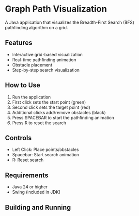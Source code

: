 # Graph Path Visualization

A Java application that visualizes the Breadth-First Search (BFS) pathfinding algorithm on a grid.

## Features
- Interactive grid-based visualization
- Real-time pathfinding animation
- Obstacle placement
- Step-by-step search visualization

## How to Use
1. Run the application
2. First click sets the start point (green)
3. Second click sets the target point (red)
4. Additional clicks add/remove obstacles (black)
5. Press SPACEBAR to start the pathfinding animation
6. Press R to reset the search

## Controls
- Left Click: Place points/obstacles
- Spacebar: Start search animation
- R: Reset search

## Requirements
- Java 24 or higher
- Swing (included in JDK)

## Building and Running
